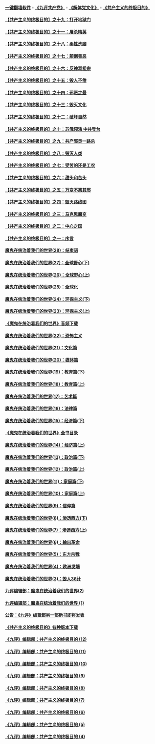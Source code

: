 #### [一键翻墙软件](https://github.com/gfw-breaker/nogfw/blob/master/README.md?t=05030039) -  [《九评共产党》](https://github.com/gfw-breaker/9ping.md?t=05030039) - [《解体党文化》](https://github.com/gfw-breaker/jtdwh.md?t=05030039) - [《共产主义的终极目的》](https://github.com/gfw-breaker/gczydzjmd.md?t=05030039)

#### [【共产主义的终极目的】之十九：打开地狱门](../pages/nsc422/n11206376.md?t=05030039) 

#### [【共产主义的终极目的】之十一：屠杀精英](../pages/nsc422/n11118442.md?t=05030039) 

#### [【共产主义的终极目的】之十八：柔性洗脑](../pages/nsc422/n11199994.md?t=05030039) 

#### [【共产主义的终极目的】之十七：颠倒善恶](../pages/nsc422/n11179782.md?t=05030039) 

#### [【共产主义的终极目的】之十六：反神骂祖宗](../pages/nsc422/n11166798.md?t=05030039) 

#### [【共产主义的终极目的】之十五：毁人不倦](../pages/nsc422/n11166792.md?t=05030039) 

#### [【共产主义的终极目的】之十四：邪恶之最](../pages/nsc422/n11150249.md?t=05030039) 

#### [【共产主义的终极目的】之十三：毁灭文化](../pages/nsc422/n11135227.md?t=05030039) 

#### [【共产主义的终极目的】之十二：破坏自然](../pages/nsc422/n11135214.md?t=05030039) 

#### [【共产主义的终极目的】之十：苏俄预演 中共登台](../pages/nsc422/n11118424.md?t=05030039) 

#### [【共产主义的终极目的】之九：共产邪灵一路杀](../pages/nsc422/n11114139.md?t=05030039) 

#### [【共产主义的终极目的】之八：毁灭人类](../pages/nsc422/n11108503.md?t=05030039) 

#### [【共产主义的终极目的】之七：受苦的还是工农](../pages/nsc422/n11101809.md?t=05030039) 

#### [【共产主义的终极目的】之六：甜头和苦头](../pages/nsc422/n11096971.md?t=05030039) 

#### [【共产主义的终极目的】之五：万变不离其邪](../pages/nsc422/n11091285.md?t=05030039) 

#### [【共产主义的终极目的】之四：毁灭路线图](../pages/nsc422/n11086284.md?t=05030039) 

#### [【共产主义的终极目的】之三：马克思魔变](../pages/nsc422/n11061941.md?t=05030039) 

#### [【共产主义的终极目的】之二：中心之国](../pages/nsc422/n11047728.md?t=05030039) 

#### [【共产主义的终极目的】之一：序言](../pages/nsc422/n11086077.md?t=05030039) 

#### [魔鬼在统治着我们的世界(28)：结束语](../pages/nsc422/n10936246.md?t=05030039) 

#### [魔鬼在统治着我们的世界(27)：全球野心(下)](../pages/nsc422/n10928319.md?t=05030039) 

#### [魔鬼在统治着我们的世界(26)：全球野心(上)](../pages/nsc422/n10900318.md?t=05030039) 

#### [魔鬼在统治着我们的世界(25)：全球化](../pages/nsc422/n10788205.md?t=05030039) 

#### [魔鬼在统治着我们的世界(24)：环保主义(下)](../pages/nsc422/n10695307.md?t=05030039) 

#### [魔鬼在统治着我们的世界(23)：环保主义(上)](../pages/nsc422/n10688613.md?t=05030039) 

#### [《魔鬼在统治着我们的世界》音频下载](../pages/nsc422/n10635553.md?t=05030039) 

#### [魔鬼在统治着我们的世界(22)：恐怖主义](../pages/nsc422/n10614727.md?t=05030039) 

#### [魔鬼在统治着我们的世界(21)：文化篇](../pages/nsc422/n10597706.md?t=05030039) 

#### [魔鬼在统治着我们的世界(20)：媒体篇](../pages/nsc422/n10586579.md?t=05030039) 

#### [魔鬼在统治着我们的世界(19)：教育篇(下)](../pages/nsc422/n10564808.md?t=05030039) 

#### [魔鬼在统治着我们的世界(18)：教育篇(上)](../pages/nsc422/n10526970.md?t=05030039) 

#### [魔鬼在统治着我们的世界(17)：艺术篇](../pages/nsc422/n10499093.md?t=05030039) 

#### [魔鬼在统治着我们的世界(16)：法律篇](../pages/nsc422/n10485969.md?t=05030039) 

#### [魔鬼在统治着我们的世界(15)：经济篇(下)](../pages/nsc422/n10469975.md?t=05030039) 

#### [《魔鬼在统治着我们的世界》全书目录](../pages/nsc422/n10464261.md?t=05030039) 

#### [魔鬼在统治着我们的世界(14)：经济篇(上)](../pages/nsc422/n10457370.md?t=05030039) 

#### [魔鬼在统治着我们的世界(13)：政治篇(下)](../pages/nsc422/n10448270.md?t=05030039) 

#### [魔鬼在统治着我们的世界(12)：政治篇(上)](../pages/nsc422/n10444576.md?t=05030039) 

#### [魔鬼在统治着我们的世界(11)：家庭篇(下)](../pages/nsc422/n10440961.md?t=05030039) 

#### [魔鬼在统治着我们的世界(10)：家庭篇(上)](../pages/nsc422/n10435448.md?t=05030039) 

#### [魔鬼在统治着我们的世界(9)：信仰篇](../pages/nsc422/n10432159.md?t=05030039) 

#### [魔鬼在统治着我们的世界(8)：渗透西方(下)](../pages/nsc422/n10429603.md?t=05030039) 

#### [魔鬼在统治着我们的世界(7)：渗透西方(上)](../pages/nsc422/n10426013.md?t=05030039) 

#### [魔鬼在统治着我们的世界(6)：输出革命](../pages/nsc422/n10421536.md?t=05030039) 

#### [魔鬼在统治着我们的世界(5)：东方杀戮](../pages/nsc422/n10417707.md?t=05030039) 

#### [魔鬼在统治着我们的世界(4)：欧洲发端](../pages/nsc422/n10414890.md?t=05030039) 

#### [魔鬼在统治着我们的世界(3)：毁人36计](../pages/nsc422/n10411583.md?t=05030039) 

#### [九评编辑部：魔鬼在统治着我们的世界(2)](../pages/nsc422/n10410036.md?t=05030039) 

#### [九评编辑部：魔鬼在统治着我们的世界 (1)](../pages/nsc422/n10406825.md?t=05030039) 

#### [公告：《九评》编辑部另一部新书即将发表](../pages/nsc422/n10405104.md?t=05030039) 

#### [《共产主义的终极目的》各种版本下载](../pages/nsc422/n10022138.md?t=05030039) 

#### [《九评》编辑部：共产主义的终极目的 (12)](../pages/nsc422/n9933272.md?t=05030039) 

#### [《九评》编辑部：共产主义的终极目的 (11)](../pages/nsc422/n9924973.md?t=05030039) 

#### [《九评》编辑部：共产主义的终极目的 (10)](../pages/nsc422/n9920883.md?t=05030039) 

#### [《九评》编辑部：共产主义的终极目的 (9)](../pages/nsc422/n9916363.md?t=05030039) 

#### [《九评》编辑部：共产主义的终极目的 (8)](../pages/nsc422/n9912488.md?t=05030039) 

#### [《九评》编辑部：共产主义的终极目的 (7)](../pages/nsc422/n9901176.md?t=05030039) 

#### [《九评》编辑部：共产主义的终极目的 (6)](../pages/nsc422/n9899359.md?t=05030039) 

#### [《九评》编辑部：共产主义的终极目的 (5)](../pages/nsc422/n9893174.md?t=05030039) 

#### [《九评》编辑部：共产主义的终极目的 (4)](../pages/nsc422/n9891246.md?t=05030039) 

